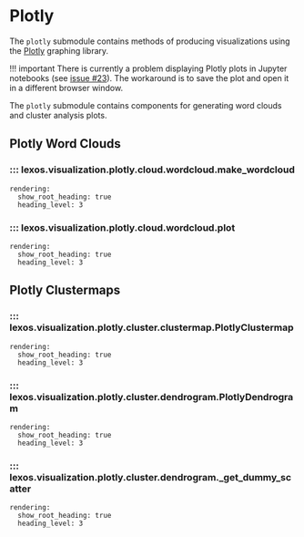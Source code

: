 # Plotly

The `plotly` submodule contains methods of producing visualizations using the <a href="https://plotly.com/python/" target="_blank">Plotly</a> graphing library.

!!! important
    There is currently a problem displaying Plotly plots in Jupyter notebooks (see <a href="https://github.com/scottkleinman/lexos/issues/23" target="_blank">issue #23</a>). The workaround is to save the plot and open it in a different browser window.

The `plotly` submodule contains components for generating word clouds and cluster analysis plots.

## Plotly Word Clouds

### ::: lexos.visualization.plotly.cloud.wordcloud.make_wordcloud
    rendering:
      show_root_heading: true
      heading_level: 3

### ::: lexos.visualization.plotly.cloud.wordcloud.plot
    rendering:
      show_root_heading: true
      heading_level: 3

## Plotly Clustermaps

### ::: lexos.visualization.plotly.cluster.clustermap.PlotlyClustermap
    rendering:
      show_root_heading: true
      heading_level: 3

### ::: lexos.visualization.plotly.cluster.dendrogram.PlotlyDendrogram
    rendering:
      show_root_heading: true
      heading_level: 3

### ::: lexos.visualization.plotly.cluster.dendrogram._get_dummy_scatter
    rendering:
      show_root_heading: true
      heading_level: 3
